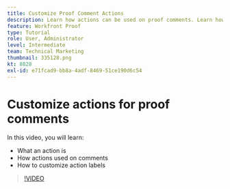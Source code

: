```yaml
---
title: Customize Proof Comment Actions
description: Learn how actions can be used on proof comments. Learn how to set up and customize action labels for  's proofing features.
feature: Workfront Proof
type: Tutorial
role: User, Administrator
level: Intermediate
team: Technical Marketing
thumbnail: 335128.png
kt: 8828
exl-id: e71fcad9-bb8a-4adf-8469-51ce190d6c54
---
```

# Customize actions for proof comments

In this video, you will learn:

* What an action is
* How actions used on comments
* How to customize action labels

>[!VIDEO](https://video.tv.adobe.com/v/335128/?quality=12)
